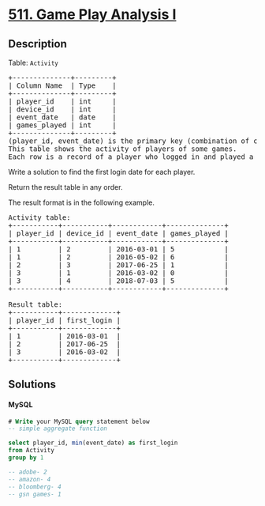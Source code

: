 # [511. Game Play Analysis I](https://leetcode.com/problems/game-play-analysis-i)

## Description

<!-- description:start -->

<p>Table: <code>Activity</code></p>
 <pre>
+--------------+---------+
| Column Name  | Type    |
+--------------+---------+
| player_id    | int     |
| device_id    | int     |
| event_date   | date    |
| games_played | int     |
+--------------+---------+
(player_id, event_date) is the primary key (combination of columns with unique values) of this table.
This table shows the activity of players of some games.
Each row is a record of a player who logged in and played a number of games (possibly 0) before logging out on someday using some device.
</pre>
 

Write a solution to find the first login date for each player.

Return the result table in any order.

The result format is in the following example.

<pre>
Activity table:
+-----------+-----------+------------+--------------+
| player_id | device_id | event_date | games_played |
+-----------+-----------+------------+--------------+
| 1         | 2         | 2016-03-01 | 5            |
| 1         | 2         | 2016-05-02 | 6            |
| 2         | 3         | 2017-06-25 | 1            |
| 3         | 1         | 2016-03-02 | 0            |
| 3         | 4         | 2018-07-03 | 5            |
+-----------+-----------+------------+--------------+
 
Result table:
+-----------+-------------+
| player_id | first_login |
+-----------+-------------+
| 1         | 2016-03-01  |
| 2         | 2017-06-25  |
| 3         | 2016-03-02  |
+-----------+-------------+
</pre>

<!-- description:end -->

## Solutions

<!-- solution:start -->

<!-- tabs:start -->

#### MySQL

```sql
# Write your MySQL query statement below
-- simple aggregate function

select player_id, min(event_date) as first_login
from Activity
group by 1

-- adobe- 2
-- amazon- 4
-- bloomberg- 4
-- gsn games- 1
```

<!-- tabs:end -->

<!-- solution:end -->


